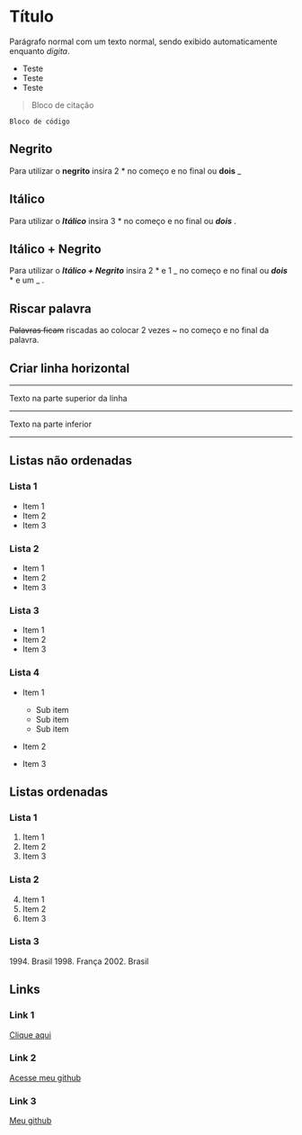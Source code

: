 # Título

Parágrafo normal com um texto normal, sendo exibido automaticamente enquanto *digita*.
- Teste
- Teste
- Teste

> Bloco de citação

```
Bloco de código
```

## Negrito
Para utilizar o **negrito** insira 2 * no começo e no final ou __dois__ _

## Itálico
Para utilizar o ___Itálico___ insira 3 * no começo e no final ou ***dois*** .

## Itálico + Negrito
Para utilizar o __*Itálico + Negrito*__ insira 2 * e 1 _ no começo e no final ou **_dois_** * e um _ .

## Riscar palavra
~~Palavras ficam~~ riscadas ao colocar 2 vezes ~ no começo e no final da palavra.

## Criar linha horizontal
_ _ _
Texto na parte superior da linha
****************************************
Texto na parte inferior
________________________________________

## Listas não ordenadas

### Lista 1
* Item 1
* Item 2
* Item 3

### Lista 2
+ Item 1
+ Item 2
+ Item 3

### Lista 3
- Item 1
- Item 2
- Item 3

### Lista 4
- Item 1
   - Sub item
   * Sub item
   + Sub item

- Item 2

- Item 3

## Listas ordenadas

### Lista 1
1. Item 1
2. Item 2
3. Item 3

### Lista 2
4. Item 1
9. Item 2
1. Item 3

### Lista 3
1994\. Brasil 
1998\. França 
2002\. Brasil 

## Links

### Link 1
[Clique aqui](https://github.com/LucasOliveiraCoelho)

### Link 2
[Acesse meu github](https://github.com/LucasOliveiraCoelho "Meu github")

### Link 3
[Meu github][github-url]

[github-url]:https://github.com/LucasOliveiraCoelho
